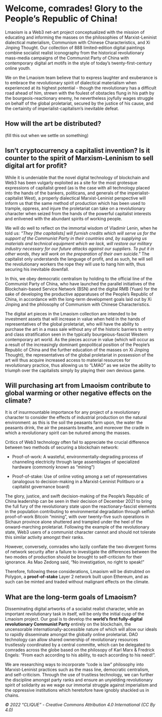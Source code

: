 # Welcome, comrades! Glory to the People’s Republic of China! 

Lmaoism is a Web3 net-art project conceptualized with the mission of educating and informing the masses on the philosophies of Marxist-Leninist dialectical materialism, Communism with Chinese Characteristics, and Xi Jinping Thought. Our collection of 888 limited-edition digital paintings combine socialist realist iconography from the historical revolutionary mass-media campaigns of the  Communist Party of China with contemporary digital art motifs in the style of today’s twenty-first-century online youth. 

We on the Lmaoism team believe that to express laughter and exuberance is to embrace the revolutionary spirit of dialectical materialism when experienced at its highest potential - though the revolutionary has a difficult road ahead of him, strewn with the foulest of obstacles flung in his path by the bourgeois-reactionary enemy, he nevertheless joyfully wages struggle on behalf of the global proletariat, secured by the justice of his cause, and the certainity of imperialist-capitalism’s inevitable defeat. 

## How will the art be distributed? 

(fill this out when we settle on something)

## Isn’t cryptocurrency a capitalist invention? Is it counter to the spirit of Marxism-Leninism to sell digital art for profit?

While it is undeniable that the novel digital technology of blockchain and Web3 has been vulgarly exploited as a site for the most grotesque expressions of capitalist greed (as is the case with all technology placed into the hands of the bankers, politicans, and generals of the imperialist-capitalist West), a properly dialectical Marxist-Leninist perspective will inform us that the same method of production which has been used to trample, oppress, and injure the proletariat can take on a revolutionary character when seized from the hands of the powerful capitalist interests and enlivened with the abundant spirits of working people. 

We will do well to reflect on the immortal wisdom of Vladimir Lenin, when he told us: *"They [the capitalists] will furnish credits which will serve us for the support of the Communist Party in their countries and, by supplying us materials and technical equipment which we lack, will restore our military industry necessary for our future attacks against our suppliers. To put it in other words, they will work on the preparation of their own suicide."* The capitalist only understands the language of profit, and as such, he will sell the revolutionary workers the rope they will use to hang him with, thus securing his inevitable downfall. 

In this, we obey democratic centralism by holding to the official line of the Communist Party of China, who have launched the parallel initiatives of the Blockchain-based Service Network (BSN) and the digital RMB (Yuan) for the sake of developing the productive apparatuses of the People’s Republic of China, in accordance with the long-term development goals laid out by Xi Jinping and the philosophy of Communism with Chinese Characteristics. 

The digital art pieces in the Lmaoism collection are intended to be investment assets that will increase in value when held in the hands of representatives of the global proletariat, who will have the ability to purchase the art in a mass sale without any of the historic barriers to entry and class stratification seen in the typically bourgeious-fascist Western contemporary art world. As the pieces accrue in value (which will occur as a result of the increasingly dominant geopolitical position of the People’s Republic of China and the further education of the masses on Xi Jinping Thought), the representatives of the global proletariat in possession of the art will thus acquire increased access to material resources for revolutionary practice, thus allowing us to “LMAO” as we seize the ability to triumph over the capitalists simply by playing their own devious game. 

## Will purchasing art from Lmaoism contribute to global warming or other negative effects on the climate?

It is of insurmountable importance for any project of a revolutionary character to consider the effects of industrial production on the natural environment: as this is the soil the peasants farm upon, the water the peasants drink, the air the peasants breathe, and moreover the cradle in which a revolutionary spirit can be nutured among the masses.

Critics of Web3 technology often fail to appreciate the crucial difference between two methods  of securing a blockchain network: 

- Proof-of-work: A wasteful, environmentally-degrading process of channeling electricity through large assemblages of specialized hardware (commonly known as “mining”) 

- Proof-of-stake: Use of online voting among a set of representatives (analogous to decision-making in a Marxist-Leninist Politburo or a capitalist governance board)

The glory, justice, and swift decision-making of the People’s Republic of China leadership can be seen in their decision of December 2021 to bring the full fury of the revolutionary state upon the reactionary-fascist elements in the population contributing to environmental degradation through selfish proof-of-work Bitcoin “mining”, with over twenty-five such operations in Sichaun province alone shuttered and trampled under the heel of the onward-marching proletariat. Following the example of the revolutionary state, Web3 users of a communist character cannot and should not tolerate this similar activity amongst their ranks. 

However, conversely, comrades who lazily conflate the two divergent forms of network security after a failure to investigate the differences between the two modes of production should be brought to self-criticism for their ignorance. As Mao Zedong said, “No investigation, no right to speak!” 

Therefore, following these considerations, Lmaoism will be distrubted on Polygon, a **proof-of-stake** Layer 2 network built upon Ethereum, and as such can be minted and traded without malignant effects on the climate. 

## What are the long-term goals of Lmaoism? 

Disseminating digital artworks of a socialist realist character, while an important revolutionary task in itself, will be only the initial cusp of the Lmaoism project. Our goal is to develop the **world’s first fully-digital revolutionary Communist Party** entirely on the blockchain, the uncensorable internationally-accessible nature of which will allow our ideals to rapidly disseminate amongst the globally online proletariat. DAO technology can allow shared ownership of revolutionary resources trustlessly coordinated by a central committe, which can be delegated to comrades across the globe based on the philosopy of Karl Marx & Fredrick Engels: “From each according to his ability, to each according to his need!”. 

We are researching ways to incorporate “code is law” philosophy into Marxist-Leninist practices such as the mass line, democratic centralism, and self-criticism. Through the use of trustless technology, we can further the discipline amongst party ranks and ensure an unyielding revolutionary spirit of solidarity as we wage our immortal struggle against imperialism and the oppressive institutions which heretofore have ignobly shackled us in chains. 

*© 2022 “CLIQUE” - Creative Commons Attribution 4.0 International (CC By 4.0)*
